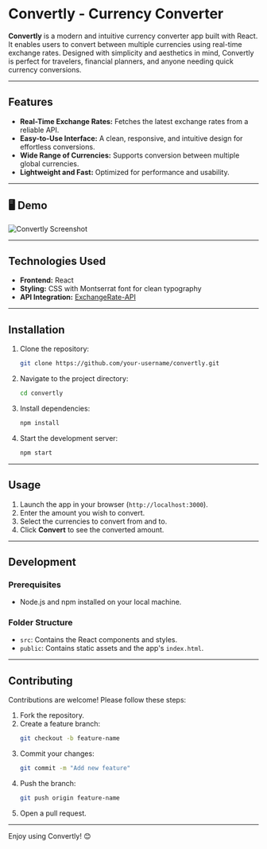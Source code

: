 # Convertly - Currency Converter 

**Convertly** is a modern and intuitive currency converter app built with React. It enables users to convert between multiple currencies using real-time exchange rates. Designed with simplicity and aesthetics in mind, Convertly is perfect for travelers, financial planners, and anyone needing quick currency conversions.

---

## Features

- **Real-Time Exchange Rates:** Fetches the latest exchange rates from a reliable API.
- **Easy-to-Use Interface:** A clean, responsive, and intuitive design for effortless conversions.
- **Wide Range of Currencies:** Supports conversion between multiple global currencies.
- **Lightweight and Fast:** Optimized for performance and usability.

---

## 🖥️ Demo

![Convertly Screenshot](screenshot.png)

---

##  Technologies Used

- **Frontend:** React
- **Styling:** CSS with Montserrat font for clean typography
- **API Integration:** [ExchangeRate-API](https://www.exchangerate-api.com)

---

## Installation

1. Clone the repository:
   ```bash
   git clone https://github.com/your-username/convertly.git
   ```
2. Navigate to the project directory:
   ```bash
   cd convertly
   ```
3. Install dependencies:
   ```bash
   npm install
   ```
4. Start the development server:
   ```bash
   npm start
   ```

---

##  Usage

1. Launch the app in your browser (`http://localhost:3000`).
2. Enter the amount you wish to convert.
3. Select the currencies to convert from and to.
4. Click **Convert** to see the converted amount.

---

##  Development

### Prerequisites
- Node.js and npm installed on your local machine.

### Folder Structure
- `src`: Contains the React components and styles.
- `public`: Contains static assets and the app's `index.html`.

---

##  Contributing

Contributions are welcome! Please follow these steps:

1. Fork the repository.
2. Create a feature branch:
   ```bash
   git checkout -b feature-name
   ```
3. Commit your changes:
   ```bash
   git commit -m "Add new feature"
   ```
4. Push the branch:
   ```bash
   git push origin feature-name
   ```
5. Open a pull request.

---

Enjoy using Convertly! 😊
